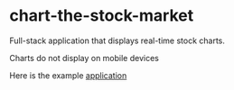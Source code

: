 # chart-the-stock-market
Full-stack application that displays real-time stock charts.
<p>Charts do not display on mobile devices</p>
<p>Here is the example <a href="https://watch-stocks.herokuapp.com/">application</a></p>

